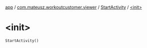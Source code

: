 [app](../../index.md) / [com.mateusz.workoutcustomer.viewer](../index.md) / [StartActivity](index.md) / [&lt;init&gt;](./-init-.md)

# &lt;init&gt;

`StartActivity()`